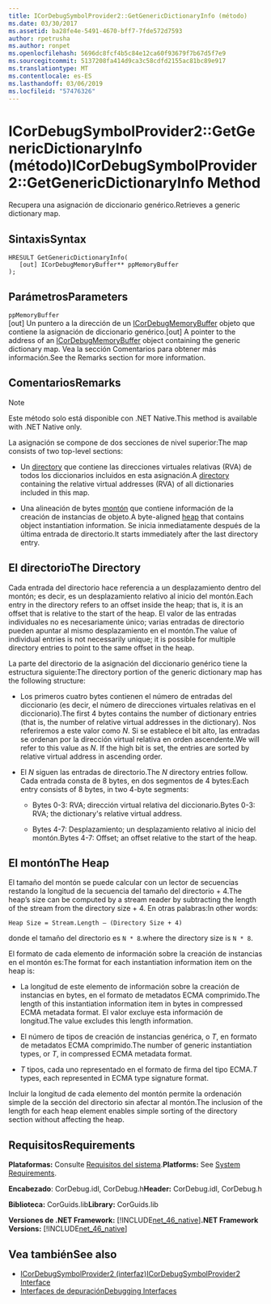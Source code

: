 ```yaml
---
title: ICorDebugSymbolProvider2::GetGenericDictionaryInfo (método)
ms.date: 03/30/2017
ms.assetid: ba28fe4e-5491-4670-bff7-7fde572d7593
author: rpetrusha
ms.author: ronpet
ms.openlocfilehash: 5696dc8fcf4b5c84e12ca60f93679f7b67d5f7e9
ms.sourcegitcommit: 5137208fa414d9ca3c58cdfd2155ac81bc89e917
ms.translationtype: MT
ms.contentlocale: es-ES
ms.lasthandoff: 03/06/2019
ms.locfileid: "57476326"
---
```

# <a name="icordebugsymbolprovider2getgenericdictionaryinfo-method"></a><span data-ttu-id="94a9a-102">ICorDebugSymbolProvider2::GetGenericDictionaryInfo (método)</span><span class="sxs-lookup"><span data-stu-id="94a9a-102">ICorDebugSymbolProvider2::GetGenericDictionaryInfo Method</span></span>
<span data-ttu-id="94a9a-103">Recupera una asignación de diccionario genérico.</span><span class="sxs-lookup"><span data-stu-id="94a9a-103">Retrieves a generic dictionary map.</span></span>  
  
## <a name="syntax"></a><span data-ttu-id="94a9a-104">Sintaxis</span><span class="sxs-lookup"><span data-stu-id="94a9a-104">Syntax</span></span>  
  
```  
HRESULT GetGenericDictionaryInfo(  
   [out] ICorDebugMemoryBuffer** ppMemoryBuffer  
);  
```  
  
## <a name="parameters"></a><span data-ttu-id="94a9a-105">Parámetros</span><span class="sxs-lookup"><span data-stu-id="94a9a-105">Parameters</span></span>  
 `ppMemoryBuffer`  
 <span data-ttu-id="94a9a-106">[out] Un puntero a la dirección de un [ICorDebugMemoryBuffer](../../../../docs/framework/unmanaged-api/debugging/icordebugmemorybuffer-interface.md) objeto que contiene la asignación de diccionario genérico.</span><span class="sxs-lookup"><span data-stu-id="94a9a-106">[out] A pointer to the address of an [ICorDebugMemoryBuffer](../../../../docs/framework/unmanaged-api/debugging/icordebugmemorybuffer-interface.md) object containing the generic dictionary map.</span></span> <span data-ttu-id="94a9a-107">Vea la sección Comentarios para obtener más información.</span><span class="sxs-lookup"><span data-stu-id="94a9a-107">See the Remarks section for more information.</span></span>  
  
## <a name="remarks"></a><span data-ttu-id="94a9a-108">Comentarios</span><span class="sxs-lookup"><span data-stu-id="94a9a-108">Remarks</span></span>  
  
> [!NOTE]
>  <span data-ttu-id="94a9a-109">Este método solo está disponible con .NET Native.</span><span class="sxs-lookup"><span data-stu-id="94a9a-109">This method is available with .NET Native only.</span></span>  
  
 <span data-ttu-id="94a9a-110">La asignación se compone de dos secciones de nivel superior:</span><span class="sxs-lookup"><span data-stu-id="94a9a-110">The map consists of two top-level sections:</span></span>  
  
-   <span data-ttu-id="94a9a-111">Un [directory](#Directory) que contiene las direcciones virtuales relativas (RVA) de todos los diccionarios incluidos en esta asignación.</span><span class="sxs-lookup"><span data-stu-id="94a9a-111">A [directory](#Directory) containing the relative virtual addresses (RVA) of all dictionaries included in this map.</span></span>  
  
-   <span data-ttu-id="94a9a-112">Una alineación de bytes [montón](#Heap) que contiene información de la creación de instancias de objeto.</span><span class="sxs-lookup"><span data-stu-id="94a9a-112">A byte-aligned [heap](#Heap) that contains object instantiation information.</span></span> <span data-ttu-id="94a9a-113">Se inicia inmediatamente después de la última entrada de directorio.</span><span class="sxs-lookup"><span data-stu-id="94a9a-113">It starts immediately after the last directory entry.</span></span>  
  
<a name="Directory"></a>   
## <a name="the-directory"></a><span data-ttu-id="94a9a-114">El directorio</span><span class="sxs-lookup"><span data-stu-id="94a9a-114">The Directory</span></span>  
 <span data-ttu-id="94a9a-115">Cada entrada del directorio hace referencia a un desplazamiento dentro del montón; es decir, es un desplazamiento relativo al inicio del montón.</span><span class="sxs-lookup"><span data-stu-id="94a9a-115">Each entry in the directory refers to an offset inside the heap; that is, it is an offset that is relative to the start of the heap.</span></span> <span data-ttu-id="94a9a-116">El valor de las entradas individuales no es necesariamente único; varias entradas de directorio pueden apuntar al mismo desplazamiento en el montón.</span><span class="sxs-lookup"><span data-stu-id="94a9a-116">The value of individual entries is not necessarily unique; it is possible for multiple directory entries to point to the same offset in the heap.</span></span>  
  
 <span data-ttu-id="94a9a-117">La parte del directorio de la asignación del diccionario genérico tiene la estructura siguiente:</span><span class="sxs-lookup"><span data-stu-id="94a9a-117">The directory portion of the generic dictionary map has the following structure:</span></span>  
  
-   <span data-ttu-id="94a9a-118">Los primeros cuatro bytes contienen el número de entradas del diccionario (es decir, el número de direcciones virtuales relativas en el diccionario).</span><span class="sxs-lookup"><span data-stu-id="94a9a-118">The first 4 bytes contains the number of dictionary entries (that is, the number of relative virtual addresses in the dictionary).</span></span> <span data-ttu-id="94a9a-119">Nos referiremos a este valor como *N*. Si se establece el bit alto, las entradas se ordenan por la dirección virtual relativa en orden ascendente.</span><span class="sxs-lookup"><span data-stu-id="94a9a-119">We will refer to this value as *N*. If the high bit is set, the entries are sorted by relative virtual address in ascending order.</span></span>  
  
-   <span data-ttu-id="94a9a-120">El *N* siguen las entradas de directorio.</span><span class="sxs-lookup"><span data-stu-id="94a9a-120">The *N* directory entries follow.</span></span> <span data-ttu-id="94a9a-121">Cada entrada consta de 8 bytes, en dos segmentos de 4 bytes:</span><span class="sxs-lookup"><span data-stu-id="94a9a-121">Each entry consists of 8 bytes, in two 4-byte segments:</span></span>  
  
    -   <span data-ttu-id="94a9a-122">Bytes 0-3: RVA; dirección virtual relativa del diccionario.</span><span class="sxs-lookup"><span data-stu-id="94a9a-122">Bytes 0-3: RVA; the dictionary's relative virtual address.</span></span>  
  
    -   <span data-ttu-id="94a9a-123">Bytes 4-7: Desplazamiento; un desplazamiento relativo al inicio del montón.</span><span class="sxs-lookup"><span data-stu-id="94a9a-123">Bytes 4-7: Offset; an offset relative to the start of the heap.</span></span>  
  
<a name="Heap"></a>   
## <a name="the-heap"></a><span data-ttu-id="94a9a-124">El montón</span><span class="sxs-lookup"><span data-stu-id="94a9a-124">The Heap</span></span>  
 <span data-ttu-id="94a9a-125">El tamaño del montón se puede calcular con un lector de secuencias restando la longitud de la secuencia del tamaño del directorio + 4.</span><span class="sxs-lookup"><span data-stu-id="94a9a-125">The heap’s size can be computed by a stream reader by subtracting the length of the stream from the directory size + 4.</span></span> <span data-ttu-id="94a9a-126">En otras palabras:</span><span class="sxs-lookup"><span data-stu-id="94a9a-126">In other words:</span></span>  
  
```  
Heap Size = Stream.Length – (Directory Size + 4)  
```  
  
 <span data-ttu-id="94a9a-127">donde el tamaño del directorio es `N * 8`.</span><span class="sxs-lookup"><span data-stu-id="94a9a-127">where the directory size is `N * 8`.</span></span>  
  
 <span data-ttu-id="94a9a-128">El formato de cada elemento de información sobre la creación de instancias en el montón es:</span><span class="sxs-lookup"><span data-stu-id="94a9a-128">The format for each instantiation information item on the heap is:</span></span>  
  
-   <span data-ttu-id="94a9a-129">La longitud de este elemento de información sobre la creación de instancias en bytes, en el formato de metadatos ECMA comprimido.</span><span class="sxs-lookup"><span data-stu-id="94a9a-129">The length of this instantiation information item in bytes in compressed ECMA metadata format.</span></span> <span data-ttu-id="94a9a-130">El valor excluye esta información de longitud.</span><span class="sxs-lookup"><span data-stu-id="94a9a-130">The value excludes this length information.</span></span>  
  
-   <span data-ttu-id="94a9a-131">El número de tipos de creación de instancias genérica, o *T*, en formato de metadatos ECMA comprimido.</span><span class="sxs-lookup"><span data-stu-id="94a9a-131">The number of generic instantiation types, or *T*, in compressed ECMA metadata format.</span></span>  
  
-   <span data-ttu-id="94a9a-132">*T* tipos, cada uno representado en el formato de firma del tipo ECMA.</span><span class="sxs-lookup"><span data-stu-id="94a9a-132">*T* types, each represented in ECMA type signature format.</span></span>  
  
 <span data-ttu-id="94a9a-133">Incluir la longitud de cada elemento del montón permite la ordenación simple de la sección del directorio sin afectar al montón.</span><span class="sxs-lookup"><span data-stu-id="94a9a-133">The inclusion of the length for each heap element enables simple sorting of the directory section without affecting the heap.</span></span>  
  
## <a name="requirements"></a><span data-ttu-id="94a9a-134">Requisitos</span><span class="sxs-lookup"><span data-stu-id="94a9a-134">Requirements</span></span>  
 <span data-ttu-id="94a9a-135">**Plataformas:** Consulte [Requisitos del sistema](../../../../docs/framework/get-started/system-requirements.md).</span><span class="sxs-lookup"><span data-stu-id="94a9a-135">**Platforms:** See [System Requirements](../../../../docs/framework/get-started/system-requirements.md).</span></span>  
  
 <span data-ttu-id="94a9a-136">**Encabezado**: CorDebug.idl, CorDebug.h</span><span class="sxs-lookup"><span data-stu-id="94a9a-136">**Header:** CorDebug.idl, CorDebug.h</span></span>  
  
 <span data-ttu-id="94a9a-137">**Biblioteca:** CorGuids.lib</span><span class="sxs-lookup"><span data-stu-id="94a9a-137">**Library:** CorGuids.lib</span></span>  
  
 <span data-ttu-id="94a9a-138">**Versiones de .NET Framework:** [!INCLUDE[net_46_native](../../../../includes/net-46-native-md.md)]</span><span class="sxs-lookup"><span data-stu-id="94a9a-138">**.NET Framework Versions:** [!INCLUDE[net_46_native](../../../../includes/net-46-native-md.md)]</span></span>  
  
## <a name="see-also"></a><span data-ttu-id="94a9a-139">Vea también</span><span class="sxs-lookup"><span data-stu-id="94a9a-139">See also</span></span>
- [<span data-ttu-id="94a9a-140">ICorDebugSymbolProvider2 (interfaz)</span><span class="sxs-lookup"><span data-stu-id="94a9a-140">ICorDebugSymbolProvider2 Interface</span></span>](../../../../docs/framework/unmanaged-api/debugging/icordebugsymbolprovider2-interface.md)
- [<span data-ttu-id="94a9a-141">Interfaces de depuración</span><span class="sxs-lookup"><span data-stu-id="94a9a-141">Debugging Interfaces</span></span>](../../../../docs/framework/unmanaged-api/debugging/debugging-interfaces.md)
